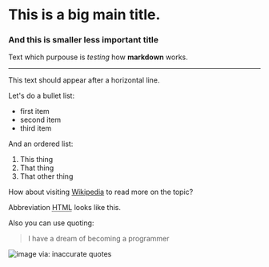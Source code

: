 # This is a big main title.
### And this is smaller less important title

Text which purpouse is *testing* how **markdown** works.
_______________
This text should appear after a horizontal line. 

Let's do a bullet list:
- first item
- second item
- third item

And an ordered list:
1. This thing
2. That thing
3. That other thing

How about visiting [Wikipedia](https://en.wikipedia.org/wiki/Markdown "Let's learn more!") to read more on the topic?

Abbreviation <abbr title="Hypertext Markup Language">HTML</abbr> looks like this.

Also you can use quoting:
>I have a dream
of becoming a programmer

![image](https://thumbor.forbes.com/thumbor/1280x868/https%3A%2F%2Fb-i.forbesimg.com%2Fthumbnails%2Fblog_1243%2Fpt_1243_2946_o.jpg%3Ft%3D1377699876 "Martin Luther King")
via: inaccurate quotes 

